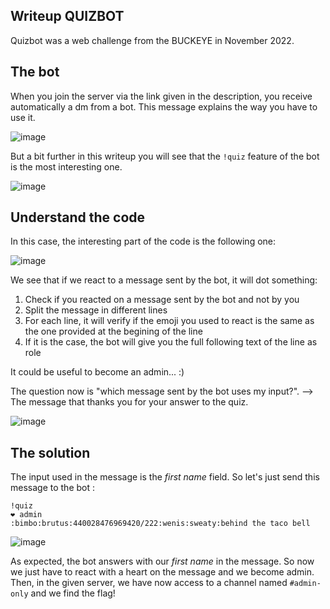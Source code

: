 ## Writeup QUIZBOT
Quizbot was a web challenge from the BUCKEYE in November 2022.

## The bot

When you join the server via the link given in the description, you receive automatically a dm from a bot. This message explains the way you have to use it.

![image](https://user-images.githubusercontent.com/106909423/200183305-186749a0-0448-4c7b-bb46-daca7256c782.png)

But a bit further in this writeup you will see that the `!quiz` feature of the bot is the most interesting one.

![image](https://user-images.githubusercontent.com/106909423/200183379-c372274e-9d34-4ad4-9a58-bd06d38d8950.png)


## Understand the code

In this case, the interesting part of the code is the following one:

![image](https://user-images.githubusercontent.com/106909423/200180970-115316c3-80fe-4a26-8029-ce47c579e59a.png)

We see that if we react to a message sent by the bot, it will dot something:
1. Check if you reacted on a message sent by the bot and not by you
2. Split the message in different lines
3. For each line, it will verify if the emoji you used to react is the same as the one provided at the begining of the line
4. If it is the case, the bot will give you the full following text of the line as role

It could be useful to become an admin... :)

The question now is "which message sent by the bot uses my input?". 
--> The message that thanks you for your answer to the quiz.

![image](https://user-images.githubusercontent.com/106909423/200183426-2454d9d3-92e1-4889-b847-0418407fb9ba.png)


## The solution

The input used in the message is the _first name_ field. So let's just send this message to the bot :

```
!quiz 
❤️ admin
:bimbo:brutus:440028476969420/222:wenis:sweaty:behind the taco bell
```

![image](https://user-images.githubusercontent.com/106909423/200183204-c57dc673-b042-4651-bc07-d67549f697f8.png)


As expected, the bot answers with our _first name_ in the message. So now we just have to react with a heart on the message and we become admin. Then, in the given server, we have now access to a channel named `#admin-only` and we find the flag!
